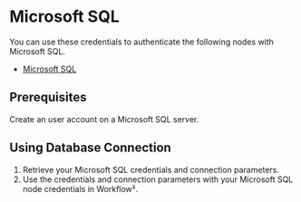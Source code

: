 # Microsoft SQL

You can use these credentials to authenticate the following nodes with Microsoft SQL.
- [Microsoft SQL](/workflow/integrations/nodes/workflow-nodes-base.microsoftSQL/)

## Prerequisites

Create an user account on a Microsoft SQL server. 

## Using Database Connection

1. Retrieve your Microsoft SQL credentials and connection parameters.
2. Use the credentials and connection parameters with your Microsoft SQL node credentials in Workflow².

